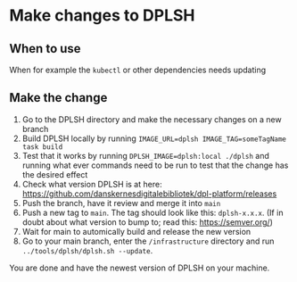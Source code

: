 # Make changes to DPLSH

## When to use

When for example the `kubectl` or other dependencies needs updating

## Make the change

1. Go to the DPLSH directory and make the necessary changes on a new branch
2. Build DPLSH locally by running `IMAGE_URL=dplsh IMAGE_TAG=someTagName
  task build`
3. Test that it works by running `DPLSH_IMAGE=dplsh:local ./dplsh` and running
    what ever commands need to be run to test that the change has the desired effect
4. Check what version DPLSH is at here:
    <https://github.com/danskernesdigitalebibliotek/dpl-platform/releases>
5. Push the branch, have it review and merge it into `main`
6. Push a new tag to `main`. The tag should look like this: `dplsh-x.x.x`.
    (If in doubt about what version to bump to; read this: <https://semver.org/>)
7. Wait for main to automically build and release the new version
8. Go to your main branch, enter the `/infrastructure` directory and
    run `../tools/dplsh/dplsh.sh --update`.

You are done and have the newest version of DPLSH on your machine.
